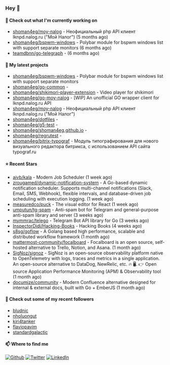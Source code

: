 ### Hey 👋

#### 👷 Check out what I'm currently working on

- [shoman4eg/moy-nalog](https://github.com/shoman4eg/moy-nalog) - Неофициальный php API клиент lknpd.nalog.ru (&#34;Мой Налог&#34;)  (5 months ago)
- [shoman4eg/bspwm-windows](https://github.com/shoman4eg/bspwm-windows) - Polybar module for bspwm windows list with support separate monitors (6 months ago)
- [teamdbnn/go-telegraph](https://github.com/teamdbnn/go-telegraph) -  (6 months ago)

#### 🌱 My latest projects

- [shoman4eg/bspwm-windows](https://github.com/shoman4eg/bspwm-windows) - Polybar module for bspwm windows list with support separate monitors
- [shoman4eg/go-common](https://github.com/shoman4eg/go-common) - 
- [shoman4eg/shikimori-player-extension](https://github.com/shoman4eg/shikimori-player-extension) - Video player for shikimori
- [shoman4eg/go-moy-nalog](https://github.com/shoman4eg/go-moy-nalog) - [WIP] An unofficial GO wrapper client for lknpd.nalog.ru API 
- [shoman4eg/moy-nalog](https://github.com/shoman4eg/moy-nalog) - Неофициальный php API клиент lknpd.nalog.ru (&#34;Мой Налог&#34;) 
- [shoman4eg/dotfiles](https://github.com/shoman4eg/dotfiles) - 
- [shoman4eg/g5-test](https://github.com/shoman4eg/g5-test) - 
- [shoman4eg/shoman4eg.github.io](https://github.com/shoman4eg/shoman4eg.github.io) - 
- [shoman4eg/regrutest](https://github.com/shoman4eg/regrutest) - 
- [shoman4eg/bitrix-typograf](https://github.com/shoman4eg/bitrix-typograf) - Модуль типографирования для нового визуального редактора битрикса, с использованием API сайта typograf.ru

#### ⭐ Recent Stars

- [ajvb/kala](https://github.com/ajvb/kala) - Modern Job Scheduler (1 week ago)
- [zrougamed/dynamic-notification-system](https://github.com/zrougamed/dynamic-notification-system) - A Go-based dynamic notification scheduler. Supports multi-channel notifications (Slack, Email, SMS, Webhook), flexible intervals, and database-driven job scheduling with execution logging. (1 week ago)
- [measuredco/puck](https://github.com/measuredco/puck) - The visual editor for React (1 week ago)
- [umputun/tg-spam](https://github.com/umputun/tg-spam) - Anti-spam bot for Telegram and general-purpose anti-spam library and server (3 weeks ago)
- [mymmrac/telego](https://github.com/mymmrac/telego) - Telegram Bot API library for Go (3 weeks ago)
- [InspectorDidi/Hacking-Books](https://github.com/InspectorDidi/Hacking-Books) - Hacking Books (4 weeks ago)
- [s8sg/goflow](https://github.com/s8sg/goflow) - A Golang based high performance, scalable and distributed workflow framework (1 month ago)
- [mattermost-community/focalboard](https://github.com/mattermost-community/focalboard) - Focalboard is an open source, self-hosted alternative to Trello, Notion, and Asana. (1 month ago)
- [SigNoz/signoz](https://github.com/SigNoz/signoz) - SigNoz is an open-source observability platform native to OpenTelemetry with logs, traces and metrics in a single application. An open-source alternative to DataDog, NewRelic, etc. 🔥 🖥.   👉  Open source Application Performance Monitoring (APM) &amp; Observability tool (1 month ago)
- [documize/community](https://github.com/documize/community) - Modern Confluence alternative designed for internal &amp; external docs, built with Go &#43; EmberJS (1 month ago)

#### 👯 Check out some of my recent followers

- [bludnic](https://github.com/bludnic)
- [nholuongut](https://github.com/nholuongut)
- [kiri4tanker](https://github.com/kiri4tanker)
- [flaviopavim](https://github.com/flaviopavim)
- [standardgalactic](https://github.com/standardgalactic)


#### 📫 Where to find me
<p>
<a href="https://github.com/shoman4eg" target="_blank"><img alt="Github" src="https://img.shields.io/badge/GitHub-%2312100E.svg?&style=for-the-badge&logo=Github&logoColor=white" /></a>
<a href="https://twitter.com/shoman4eg" target="_blank"><img alt="Twitter" src="https://img.shields.io/badge/twitter-%231DA1F2.svg?&style=for-the-badge&logo=twitter&logoColor=white" /></a>
<a href="https://www.linkedin.com/in/artemdubinin/" target="_blank"><img alt="LinkedIn" src="https://img.shields.io/badge/linkedin-%230077B5.svg?&style=for-the-badge&logo=linkedin&logoColor=white" /></a>
</p>
